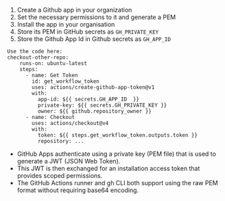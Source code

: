 1. Create a Github app in your organization
2. Set the necessary permissions to it and generate a PEM
3. Install the app in your organisation
4. Store its PEM in GitHub secrets as `GH_PRIVATE_KEY` 
5. Store the Github App Id in Github secrets as `GH_APP_ID`

```
Use the code here:
checkout-other-repo:
    runs-on: ubuntu-latest
    steps:
      - name: Get Token
        id: get_workflow_token
        uses: actions/create-github-app-token@v1
        with:
          app-id: ${{ secrets.GH_APP_ID  }}
          private-key: ${{ secrets.GH_PRIVATE_KEY }} 
          owner: ${{ github.repository_owner }}
      - name: Checkout
        uses: actions/checkout@v4        
        with:
          token: ${{ steps.get_workflow_token.outputs.token }}
          repository: ...
```

- GitHub Apps authenticate using a private key (PEM file) that is used to generate a JWT (JSON Web Token).
- This JWT is then exchanged for an installation access token that provides scoped permissions.
- The GitHub Actions runner and gh CLI both support using the raw PEM format without requiring base64 encoding.
